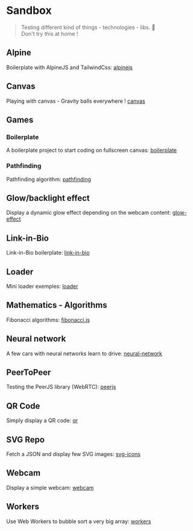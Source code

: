 # Sandbox
> Testing different kind of things - technologies - libs. :space_invader:  
> Don't try this at home !



## Alpine
Boilerplate with AlpineJS and TailwindCss: [alpinejs](alpinejs)


## Canvas
Playing with canvas - Gravity balls everywhere ! [canvas](canvas)


## Games
### Boilerplate
A boilerplate project to start coding on fullscreen canvas: [boilerplate](games/boilerplate)

### Pathfinding
Pathfinding algorithm: [pathfinding](games/pathfinding)


## Glow/backlight effect
Display a dynamic glow effect depending on the webcam content: [glow-effect](glow-effect)


## Link-in-Bio
Link-in-Bio boilerplate: [link-in-bio](link-in-bio)


## Loader
Mini loader exemples: [loader](loader)


## Mathematics - Algorithms
Fibonacci algorithms: [fibonacci.js](mathematics/fibonacci.js)


## Neural network
A few cars with neural networks learn to drive: [neural-network](neural-network)


## PeerToPeer
Testing the PeerJS library (WebRTC): [peerjs](peerjs)


## QR Code
Simply display a QR code: [qr](qr)


## SVG Repo
Fetch a JSON and display few SVG images: [svg-icons](svg-icons)


## Webcam
Display a simple webcam: [webcam](webcam)


## Workers
Use Web Workers to bubble sort a very big array: [workers](workers)
